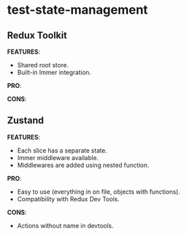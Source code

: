 # test-state-management


## Redux Toolkit
**FEATURES**:
- Shared root store.
- Built-in Immer integration.

**PRO**:

**CONS**:

## Zustand
**FEATURES**:
- Each slice has a separate state.
- Immer middleware available.
- Middlewares are added using nested function.

**PRO**: 
- Easy to use (everything in on file, objects with functions).
- Compatibility with Redux Dev Tools.

**CONS**:
- Actions without name in devtools.